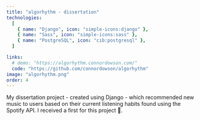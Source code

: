 ```yaml
---
title: "algorhythm - dissertation"
technologies:
  [
    { name: "Django", icon: "simple-icons:django" },
    { name: "Sass", icon: "simple-icons:sass" },
    { name: "PostgreSQL", icon: "cib:postgresql" },
  ]

links:
  # demo: "https://algorhythm.connordowson.com/"
  code: "https://github.com/connordowson/algorhythm"
image: "algorhythm.png"
order: 4
---
```


My dissertation project - created using Django - which recommended new music to users based on their current listening habits found using the Spotify API. I received a first for this project 🥇.
